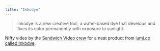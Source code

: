```yaml
---
title: "Inkodye"
---
```

<blockquote><p>
  Inkodye is a new creative tool, a water-based dye that develops and fixes its color permanently with exposure to sunlight.
</p></blockquote>

<p>Nifty video by the <a href="https://sandwichvideo.com/">Sandwich Video crew</a> for a neat product from <a href="https://lumi.co/collections/inkodye">lumi.co called Inkodye</a>.</p>
